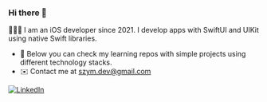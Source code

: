 ### Hi there 👋

🧑🏻‍💻 I am an iOS developer since 2021. I develop apps with SwiftUI and UIKit using native Swift libraries.

- 🔭 Below you can check my learning repos with simple projects using different technology stacks.
- ✉️ Contact me at <a href=mailto:szym.dev@gmail.com>szym.dev@gmail.com</a>

<a href="https://www.linkedin.com/in/szymongorowski" target="_blank"><img src="https://img.shields.io/badge/LinkedIn-%230077B5.svg?&style=flat-square&logo=linkedin&logoColor=white" alt="LinkedIn"></a>
